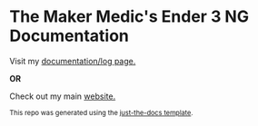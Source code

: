 
# The Maker Medic's Ender 3 NG Documentation

Visit my [documentation/log page.](https://ender3ng.themakermedic.com)

<b>OR</b>

Check out my main [website.](https://themakermedic.com)

<small>

This repo was generated using the [just-the-docs template](https://github.com/just-the-docs/just-the-docs-template).
